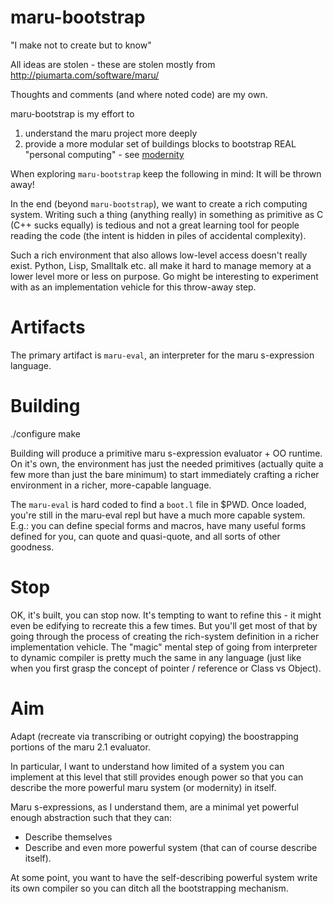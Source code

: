 # maru-bootstrap

"I make not to create but to know"

All ideas are stolen - these are stolen mostly from http://piumarta.com/software/maru/

Thoughts and comments (and where noted code) are my own.

maru-bootstrap is my effort to

1) understand the maru project more deeply
2) provide a more modular set of buildings blocks to bootstrap REAL
"personal computing" - see [modernity](https://github.com/strangemonad/modernity)

When exploring `maru-bootstrap` keep the following in mind: It will be thrown away!

In the end (beyond `maru-bootstrap`), we want to create a rich computing system.
Writing such a thing (anything really) in something as primitive as C (C++ sucks equally) is tedious
and not a great learning tool for people reading the code (the intent is hidden in
piles of accidental complexity).

Such a rich environment that also allows low-level access doesn't really exist. Python, Lisp, Smalltalk etc.
all make it hard to manage memory at a lower level more or less on
purpose. Go might be interesting to experiment with as an implementation
vehicle for this throw-away step.

# Artifacts

The primary artifact is `maru-eval`, an interpreter for the maru s-expression
language.

# Building

   ./configure
   make

Building will produce a primitive maru s-expression evaluator + OO
runtime. On it's own, the environment has just the needed primitives
(actually quite a few more than just the bare minimum) to start
immediately crafting a richer environment in a richer, more-capable
language.

The `maru-eval` is hard coded to find a `boot.l` file in $PWD. Once
loaded, you're still in the maru-eval repl but have a much more capable
system. E.g.: you can define special forms and macros, have many useful forms
defined for you, can quote and quasi-quote, and all sorts of other
goodness.

# Stop

OK, it's built, you can stop now. It's tempting to want to refine this -
it might even be edifying to recreate this a few times. But you'll get
most of that by going through the process of creating the rich-system
definition in a richer implementation vehicle. The "magic" mental step of going
from interpreter to dynamic compiler is pretty much the same in any
language (just like when you first grasp the concept of pointer /
reference  or Class vs Object).


# Aim

Adapt (recreate via transcribing or outright copying) the boostrapping portions of the maru 2.1 evaluator.

In particular, I want to understand how limited of a system you can
implement at this level that still provides enough power so that you can
describe the more powerful maru system (or modernity) in itself.

Maru s-expressions, as I understand them, are a minimal yet powerful
enough abstraction such that they can:

- Describe themselves
- Describe and even more powerful system (that can of course describe
  itself).

At some point, you want to have the self-describing powerful system
write its own compiler so you can ditch all the bootstrapping mechanism.


